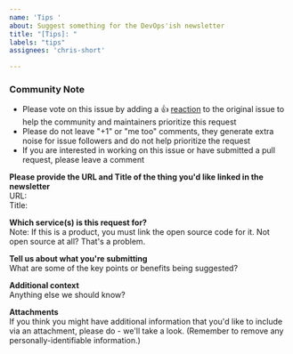 ```yaml
---
name: 'Tips '
about: Suggest something for the DevOps'ish newsletter
title: "[Tips]: "
labels: "tips"
assignees: 'chris-short'

---
```


<!-- Please keep this note for the community -->

### Community Note

* Please vote on this issue by adding a 👍 [reaction](https://blog.github.com/2016-03-10-add-reactions-to-pull-requests-issues-and-comments/) to the original issue to help the community and maintainers prioritize this request
* Please do not leave "+1" or "me too" comments, they generate extra noise for issue followers and do not help prioritize the request
* If you are interested in working on this issue or have submitted a pull request, please leave a comment

<!-- Thank you for keeping this note for the community -->

<!--

**Security disclosures**

If you think you’ve found a potential security issue, please do not post it in the Issues.  Instead, please [contact me](https://linktr.ee/TheChrisShort).

-->

**Please provide the URL and Title of the thing you'd like linked in the newsletter**  
URL:  
Title:  

**Which service(s) is this request for?**  
Note: If this is a product, you must link the open source code for it. Not open source at all? That's a problem.

**Tell us about what you're submitting**  
What are some of the key points or benefits being suggested?

**Additional context**  
Anything else we should know?

**Attachments**  
If you think you might have additional information that you'd like to include via an attachment, please do - we'll take a look. (Remember to remove any personally-identifiable information.)
